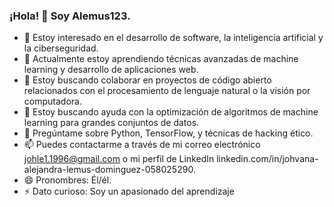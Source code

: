 ### ¡Hola! 👋 Soy Alemus123.

- 🔭 Estoy interesado en el desarrollo de software, la inteligencia artificial y la ciberseguridad.
- 🌱 Actualmente estoy aprendiendo técnicas avanzadas de machine learning y desarrollo de aplicaciones web.
- 👯 Estoy buscando colaborar en proyectos de código abierto relacionados con el procesamiento de lenguaje natural o la visión por computadora.
- 🤔 Estoy buscando ayuda con la optimización de algoritmos de machine learning para grandes conjuntos de datos.
- 💬 Pregúntame sobre Python, TensorFlow, y técnicas de hacking ético.
- 📫 Puedes contactarme a través de mi correo electrónico johle1.1996@gmail.com o mi perfil de LinkedIn 
linkedin.com/in/johvana-alejandra-lemus-dominguez-058025290.
- 😄 Pronombres: Él/él.
- ⚡ Dato curioso: Soy un apasionado del aprendizaje 
